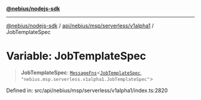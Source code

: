 [**@nebius/nodejs-sdk**](../../../../../../README.md)

---

[@nebius/nodejs-sdk](../../../../../../README.md) / [api/nebius/msp/serverless/v1alpha1](../README.md) / JobTemplateSpec

# Variable: JobTemplateSpec

> **JobTemplateSpec**: [`MessageFns`](../../../../../../runtime/protos/core/interfaces/MessageFns.md)\<[`JobTemplateSpec`](../interfaces/JobTemplateSpec.md), `"nebius.msp.serverless.v1alpha1.JobTemplateSpec"`\>

Defined in: src/api/nebius/msp/serverless/v1alpha1/index.ts:2820
